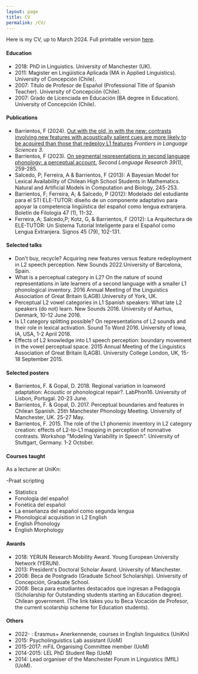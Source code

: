 ```yaml
---
layout: page
title: CV
permalink: /CV/
---
```


Here is my CV, up to March 2024. Full printable version [here](cv.pdf).

#### Education

- 2018: PhD in Linguistics. University of Manchester (UK).
- 2011: Magister en Lingüística Aplicada (MA in Applied Linguistics). University of Concepción (Chile).
- 2007: Título de Profesor de Español (Professional Title of Spanish Teacher). University of Concepción (Chile).
- 2007: Grado de Licenciada en Educación (BA degree in Education). University of Concepción (Chile).

#### Publications

- Barrientos, F (2024). [Out with the old, in with the new: contrasts involving new features with acoustically salient cues are more likely to be acquired than those that redeploy L1 features](https://www.frontiersin.org/journals/language-sciences/articles/10.3389/flang.2024.1295265/full) _Frontiers in Language Sciences 3_.
- Barrientos, F (2023). [On segmental representations in second language phonology: a perceptual account.](https://doi.org/10.1177/02676583211030637) _Second Language Research 39(1)_, 259-285.
- Salcedo, P; Ferreira, A & Barrientos, F (2013): A Bayesian Model for Lexical Availability of Chilean High School Students in Mathematics. Natural and Artificial Models in Computation and Biology, 245-253.
- Barrientos, F; Ferreira, A; & Salcedo, P (2012): Modelado del estudiante para el STI ELE-TUTOR: diseño de un componente adaptativo para apoyar la competencia lingüística del español como lengua extranjera. Boletín de Filología 47 (1), 11-32.
- Ferreira, A; Salcedo,P; Kotz, G, & Barrientos, F (2012): La Arquitectura de ELE-TUTOR: Un Sistema Tutorial Inteligente para el Español como Lengua Extranjera. Signos 45 (79), 102-131.

#### Selected talks

- Don’t buy, recycle? Acquiring new features versus feature redeployment in L2 speech perception. New Sounds 2022.University of Barcelona, Spain.
- What is a perceptual category in L2? On the nature of sound representations in late learners of a second language with a smaller L1 phonological inventory. 2016 Annual Meeting of the Linguistics Association of Great Britain (LAGB).University of York, UK.
- Perceptual L2 vowel categories in L1 Spanish speakers: What late L2 speakers (do not) learn. New Sounds 2016. University of Aarhus, Denmark, 10-12 June 2016.
- Is L1 category splitting possible? On representations of L2 sounds and their role in lexical activation. Sound To Word 2016. University of Iowa, IA, USA, 1-2 April 2016.
- Effects of L2 knowledge into L1 speech perception: boundary movement in the vowel perceptual space. 2015 Annual Meeting of the Linguistics Association of Great Britain (LAGB). University College London, UK, 15-18 September 2015.

#### Selected posters

- Barrientos, F. & Gopal, D. 2018. Regional variation in loanword adaptation: Acoustic or phonological repair?. LabPhon16. University of Lisbon, Portugal. 20-23 June.
- Barrientos, F. & Gopal, D. 2017. Perceptual boundaries and features in Chilean Spanish. 25th Manchester Phonology Meeting. University of Manchester, UK. 25-27 May.
- Barrientos, F. 2015. The role of the L1 phonemic inventory in L2 category creation: effects of L2-to-L1 mapping in perception of nonnative contrasts. Workshop "Modeling Variability in Speech". University of Stuttgart, Germany. 1-2 October.

#### Courses taught

As a lecturer at UniKn:

-Praat scripting
- Statistics
- Fonología del español
- Fonética del español
- La enseñanza del español como segunda lengua
- Phonological acquisition in L2 English
- English Phonology
- English Morphology

#### Awards

- 2018: YERUN Research Mobility Award. Young European University Network (YERUN).
- 2013: President's Doctoral Scholar Award. University of Manchester.
- 2008: Beca de Postgrado (Graduate School Scholarship). University of Concepción, Graduate School.
- 2008: Beca para estudiantes destacados que ingresan a Pedagogía (Scholarship for Outstanding students starting an Education degree). Chilean government. (The link takes you to Beca Vocación de Profesor, the current scolarship scheme for Education students).

#### Others

- 2022- : Erasmus+ Anerkennende, courses in English linguistics (UniKn)
- 2015: Psycholinguistics Lab assistant (UoM)
- 2015-2017: mFiL Organising Committee member (UoM)
- 2014-2015: LEL PhD Student Rep (UoM)
- 2014: Lead organiser of the Manchester Forum in Linguistics (MfIL) (UoM).
